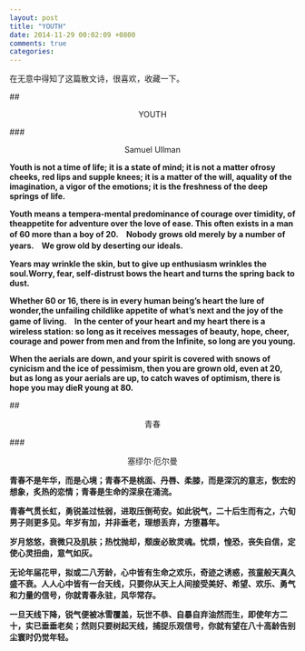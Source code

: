 ```yaml
---
layout: post
title: "YOUTH"
date: 2014-11-29 00:02:09 +0800
comments: true
categories: 
---
```

在无意中得知了这篇散文诗，很喜欢，收藏一下。

<!--more-->

##<center>YOUTH</center>

###<center>Samuel Ullman</center>

**Youth is not a time of life; it is a state of mind; it is not a matter ofrosy cheeks, red lips and supple knees; it is a matter of the will, aquality of the imagination, a vigor of the emotions; it is the freshness of the deep springs of life.**

**Youth means a tempera-mental predominance of courage over timidity, of theappetite for adventure over the love of ease. This often exists in a man of 60 more than a boy of 20.　Nobody grows old merely by a number of years.　We grow old by deserting our ideals.**

**Years may wrinkle the skin, but to give up enthusiasm wrinkles the soul.Worry, fear, self-distrust bows the heart and turns the spring back to dust.**

**Whether 60 or 16, there is in every human being’s heart the lure of wonder,the unfailing childlike appetite of what’s next and the joy of the game of living.　In the center of your heart and my heart there is a wireless station: so long as it receives messages of beauty, hope, cheer, courage and power from men and from the Infinite, so long are you young.**

**When the aerials are down, and your spirit is covered with snows of cynicism and the ice of pessimism, then you are grown old, even at 20, but as long as your aerials are up, to catch waves of optimism, there is hope you may dieR
young at 80.**

##<center>青春</center>

###<center>塞缪尔·厄尔曼</center>

**青春不是年华，而是心境；青春不是桃面、丹唇、柔膝，而是深沉的意志，恢宏的想象，炙热的恋情；青春是生命的深泉在涌流。**

**青春气贯长虹，勇锐盖过怯弱，进取压倒苟安。如此锐气，二十后生而有之，六旬男子则更多见。年岁有加，并非垂老，理想丢弃，方堕暮年。**

**岁月悠悠，衰微只及肌肤；热忱抛却，颓废必致灵魂。忧烦，惶恐，丧失自信，定使心灵扭曲，意气如灰。**

**无论年届花甲，拟或二八芳龄，心中皆有生命之欢乐，奇迹之诱惑，孩童般天真久盛不衰。人人心中皆有一台天线，只要你从天上人间接受美好、希望、欢乐、勇气和力量的信号，你就青春永驻，风华常存。**

**一旦天线下降，锐气便被冰雪覆盖，玩世不恭、自暴自弃油然而生，即使年方二十，实已垂垂老矣；然则只要树起天线，捕捉乐观信号，你就有望在八十高龄告别尘寰时仍觉年轻。**
